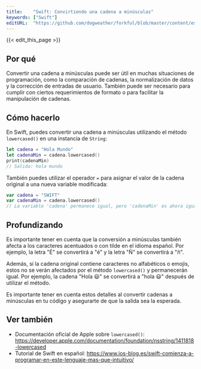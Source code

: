 ```yaml
---
title:    "Swift: Convirtiendo una cadena a minúsculas"
keywords: ["Swift"]
editURL:  "https://github.com/dogweather/forkful/blob/master/content/es/swift/converting-a-string-to-lower-case.md"
---
```


{{< edit_this_page >}}

## Por qué

Convertir una cadena a minúsculas puede ser útil en muchas situaciones de programación, como la comparación de cadenas, la normalización de datos y la corrección de entradas de usuario. También puede ser necesario para cumplir con ciertos requerimientos de formato o para facilitar la manipulación de cadenas.

## Cómo hacerlo

En Swift, puedes convertir una cadena a minúsculas utilizando el método `lowercased()` en una instancia de `String`:

```Swift
let cadena = "Hola Mundo"
let cadenaMin = cadena.lowercased()
print(cadenaMin)
// Salida: hola mundo
```

También puedes utilizar el operador `=` para asignar el valor de la cadena original a una nueva variable modificada:

```Swift
var cadena = "SWIFT"
var cadenaMin = cadena.lowercased()
// La variable 'cadena' permanece igual, pero 'cadenaMin' es ahora igual a "swift"
```

## Profundizando

Es importante tener en cuenta que la conversión a minúsculas también afecta a los caracteres acentuados o con tilde en el idioma español. Por ejemplo, la letra "É" se convertirá a "é" y la letra "Ñ" se convertirá a "ñ".

Además, si la cadena original contiene caracteres no alfabéticos o emojis, estos no se verán afectados por el método `lowercased()` y permanecerán igual. Por ejemplo, la cadena "Hola 😃" se convertirá a "hola 😃" después de utilizar el método.

Es importante tener en cuenta estos detalles al convertir cadenas a minúsculas en tu código y asegurarte de que la salida sea la esperada.

## Ver también

- Documentación oficial de Apple sobre `lowercased()`: https://developer.apple.com/documentation/foundation/nsstring/1411818-lowercased
- Tutorial de Swift en español: https://www.ios-blog.es/swift-comienza-a-programar-en-este-lenguaje-mas-que-intuitivo/